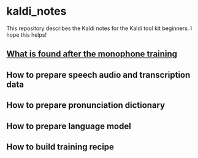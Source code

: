 # kaldi_notes
This repository describes the Kaldi notes for the Kaldi tool kit beginners. I hope this helps!

## [What is found after the monophone training](https://github.com/homink/kaldi_notes/blob/master/monophone_training.md)

## How to prepare speech audio and transcription data

## How to prepare pronunciation dictionary

## How to prepare language model

## How to build training recipe
